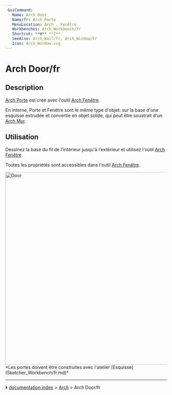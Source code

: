 ```yaml
---
 GuiCommand:
   Name: Arch Door
   Name/fr: Arch Porte
   MenuLocation: Arch , Fenêtre
   Workbenches: Arch_Workbench/fr
   Shortcut: **W** **I**
   SeeAlso: Arch_Wall/fr, Arch_Window/fr
   Icon: Arch_Window.svg
---
```


# Arch Door/fr

## Description

[Arch Porte](Arch_Door/fr.md) est créé avec l\'outil [Arch Fenêtre](Arch_Window/fr.md).

En interne, Porte et Fenêtre sont le même type d\'objet: sur la base d\'une esquisse extrudée et convertie en objet solide, qui peut être soustrait d\'un [Arch Mur](Arch_Wall/fr.md).

## Utilisation

Dessinez la base du fil de l\'intérieur jusqu'à l\'extérieur et utilisez l\'outil [Arch Fenêtre](Arch_Window/fr.md)

Toutes les propriétés sont accessibles dans l\'outil [Arch Fenêtre](Arch_Window/fr.md).

<img alt="Door" src=images/Arch_door.jpg  style="width:600px;"> 
*Les portes doivent être construites avec l'atelier [Esquisse](Sketcher_Workbench/fr.md)*



---
⏵ [documentation index](../README.md) > [Arch](Arch_Workbench.md) > Arch Door/fr
